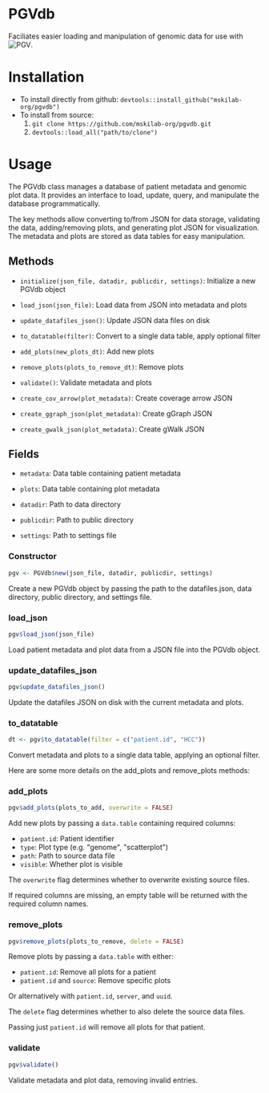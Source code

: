 # PGVdb
Faciliates easier loading and manipulation of genomic data for use with ![PGV](https://github.com/mskilab-org/pgv).

# Installation
- To install directly from github: `devtools::install_github("mskilab-org/pgvdb")`
- To install from source:
    1. `git clone https://github.com/mskilab-org/pgvdb.git`
    2. `devtools::load_all("path/to/clone")`

# Usage
The PGVdb class manages a database of patient metadata and genomic plot data. It provides an interface to load, update, query, and manipulate the database programmatically.

The key methods allow converting to/from JSON for data storage, validating the data, adding/removing plots, and generating plot JSON for visualization. The metadata and plots are stored as data tables for easy manipulation.

## Methods
- `initialize(json_file, datadir, publicdir, settings)`: Initialize a new PGVdb object

- `load_json(json_file)`: Load data from JSON into metadata and plots

- `update_datafiles_json()`: Update JSON data files on disk 

- `to_datatable(filter)`: Convert to a single data table, apply optional filter

- `add_plots(new_plots_dt)`: Add new plots 

- `remove_plots(plots_to_remove_dt)`: Remove plots

- `validate()`: Validate metadata and plots

- `create_cov_arrow(plot_metadata)`: Create coverage arrow JSON 

- `create_ggraph_json(plot_metadata)`: Create gGraph JSON

- `create_gwalk_json(plot_metadata)`: Create gWalk JSON

## Fields

- `metadata`: Data table containing patient metadata 

- `plots`: Data table containing plot metadata

- `datadir`: Path to data directory

- `publicdir`: Path to public directory 

- `settings`: Path to settings file

### Constructor
```r
pgv <- PGVdb$new(json_file, datadir, publicdir, settings)
```

Create a new PGVdb object by passing the path to the datafiles.json, data directory, public directory, and settings file.

### load_json
```r  
pgv$load_json(json_file)
```

Load patient metadata and plot data from a JSON file into the PGVdb object.

### update_datafiles_json
```r
pgv$update_datafiles_json()  
```

Update the datafiles JSON on disk with the current metadata and plots.

### to_datatable
```r
dt <- pgv$to_datatable(filter = c("patient.id", "HCC"))
```

Convert metadata and plots to a single data table, applying an optional filter.

Here are some more details on the add_plots and remove_plots methods:

### add_plots

```r
pgv$add_plots(plots_to_add, overwrite = FALSE)  
```

Add new plots by passing a `data.table` containing required columns:

- `patient.id`: Patient identifier
- `type`: Plot type (e.g. "genome", "scatterplot")  
- `path`: Path to source data file
- `visible`: Whether plot is visible

The `overwrite` flag determines whether to overwrite existing source files. 

If required columns are missing, an empty table will be returned with the required column names.

### remove_plots

```r
pgv$remove_plots(plots_to_remove, delete = FALSE)
```

Remove plots by passing a `data.table` with either:

- `patient.id`: Remove all plots for a patient 
- `patient.id` and `source`: Remove specific plots

Or alternatively with `patient.id`, `server`, and `uuid`.

The `delete` flag determines whether to also delete the source data files.

Passing just `patient.id` will remove all plots for that patient.

### validate

```r
pgv$validate()
```

Validate metadata and plot data, removing invalid entries.
